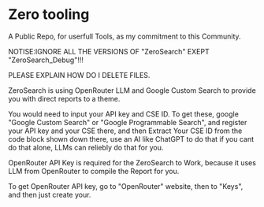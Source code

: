 # Zero tooling
A Public Repo, for userfull Tools, as my commitment to this Community. 

NOTISE:IGNORE ALL THE VERSIONS OF "ZeroSearch" EXEPT "ZeroSearch_Debug"!!!

PLEASE EXPLAIN HOW DO I DELETE FILES.

ZeroSearch is using OpenRouter LLM and Google 
Custom Search to provide you with direct 
reports to a theme.

You would need to input your API key and CSE ID.
To get these, google "Google Custom Search" or
"Google Programmable Search", and register 
your API key and your CSE there, and then 
Extract Your CSE ID from the code block shown
down there, use an AI like ChatGPT to do that
if you cant do that alone, LLMs can reliebly 
do that for you.

OpenRouter API Key is required for the 
ZeroSearch to Work, because it uses LLM from 
OpenRouter to compile the Report for you.

To get OpenRouter API key, go to "OpenRouter" 
website, then to "Keys", and then just create
your.
